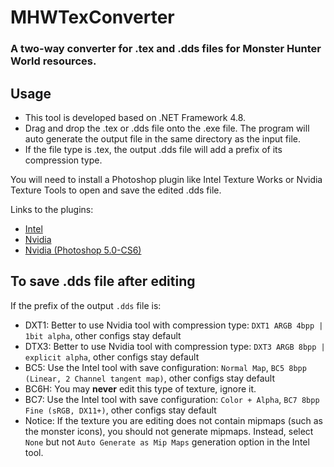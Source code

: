 # MHWTexConverter
### A two-way converter for .tex and .dds files for Monster Hunter World resources.

## Usage
- This tool is developed based on .NET Framework 4.8.
- Drag and drop the .tex or .dds file onto the .exe file. The program will auto generate the output file in the same directory as the input file.
- If the file type is .tex, the output .dds file will add a prefix of its compression type.

You will need to install a Photoshop plugin like Intel Texture Works or Nvidia Texture Tools to open and save the edited .dds file.

Links to the plugins:
* [Intel](http://gametechdev.github.io/Intel-Texture-Works-Plugin/)
* [Nvidia](https://developer.nvidia.com/texture-tools-exporter)
* [Nvidia (Photoshop 5.0-CS6)](https://developer.nvidia.com/gameworksdownload#?dn=texture-tools-for-adobe-photoshop-8-55)

## To save .dds file after editing
If the prefix of the output `.dds` file is:
* DXT1: Better to use Nvidia tool with compression type: `DXT1 ARGB 4bpp | 1bit alpha`, other configs stay default
* DTX3: Better to use Nvidia tool with compression type: `DXT3 ARGB 8bpp | explicit alpha`, other configs stay default
* BC5: Use the Intel tool with save configuration: `Normal Map`,  `BC5 8bpp (Linear, 2 Channel tangent map)`, other configs stay default
* BC6H: You may **never** edit this type of texture, ignore it.
* BC7: Use the Intel tool with save configuration: `Color + Alpha`, `BC7 8bpp Fine (sRGB, DX11+)`, other configs stay default
* Notice: If the texture you are editing does not contain mipmaps (such as the monster icons), you should not generate mipmaps. Instead, select `None` but not `Auto Generate as Mip Maps` generation option in the Intel tool.
